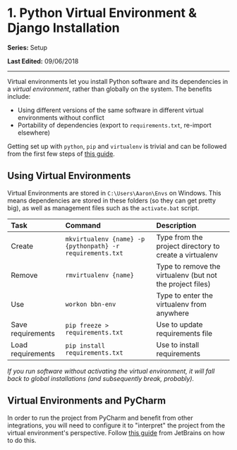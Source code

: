 # 1. Python Virtual Environment & Django Installation

**Series:** Setup

**Last Edited:** 09/06/2018

---
Virtual environments let you install Python software and its dependencies in a _virtual environment_, rather than globally on the system. The benefits include:

- Using different versions of the same software in different virtual environments without conflict
- Portability of dependencies (export to `requirements.txt`, re-import elsewhere)

Getting set up with `python`, `pip` and `virtualenv` is trivial and can be followed from the first few steps of [this guide](http://timmyreilly.azurewebsites.net/python-pip-virtualenv-installation-on-windows/).

## Using Virtual Environments

Virtual Environments are stored in `C:\Users\Aaron\Envs` on Windows. This means dependencies are stored in these folders (so they can get pretty big), as well as management files such as the `activate.bat` script.

| Task | Command | Description |
|:--|:--|:--|
| Create | `mkvirtualenv {name} -p {pythonpath} -r requirements.txt` | Type from the project directory to create a virtualenv |
| Remove | `rmvirtualenv {name}` | Type to remove the virtualenv (but not the project files) |
| Use | `workon bbn-env` |  Type to enter the virtualenv from anywhere |
| Save requirements | `pip freeze > requirements.txt` | Use to update requirements file |
| Load requirements | `pip install requirements.txt` | Use to install requirements |

*If you run software without activating the virtual environment, it will fall back to global installations (and subsequently break, probably).*

## Virtual Environments and PyCharm

In order to run the project from PyCharm and benefit from other integrations, you will need to configure it to "interpret" the project from the virtual environment's perspective. Follow [this guide](https://www.jetbrains.com/help/pycharm-edu/project-interpreter.html) from JetBrains on how to do this.
